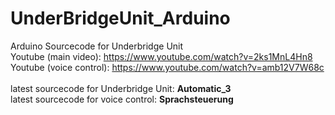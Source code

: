 # UnderBridgeUnit_Arduino
Arduino Sourcecode for Underbridge Unit<br>
Youtube (main video): https://www.youtube.com/watch?v=2ks1MnL4Hn8<br>
Youtube (voice control): https://www.youtube.com/watch?v=amb12V7W68c<br>
<br>
latest sourcecode for Underbridge Unit: <b>Automatic_3</b><br>
latest sourcecode for voice control: <b>Sprachsteuerung</b><br>
